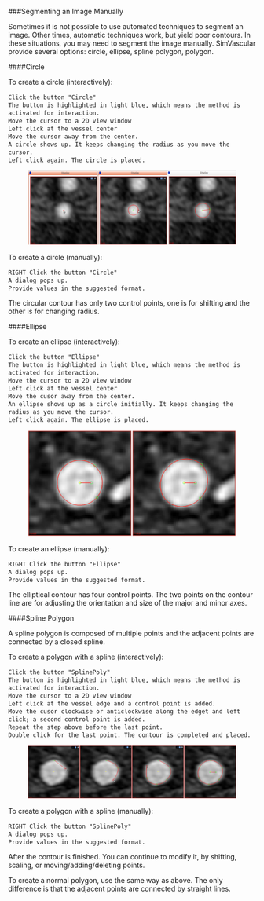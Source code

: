 ###Segmenting an Image Manually

Sometimes it is not possible to use automated techniques to segment an image. Other times, automatic techniques work, but yield poor contours. In these situations, you may need to segment the image manually. SimVascular provide several options: circle, ellipse, spline polygon, polygon.

####Circle

To create a circle (interactively):

    Click the button "Circle"
    The button is highlighted in light blue, which means the method is activated for interaction.
    Move the cursor to a 2D view window
    Left click at the vessel center
    Move the cursor away from the center.
    A circle shows up. It keeps changing the radius as you move the cursor.
    Left click again. The circle is placed.

<figure>
  <img class="svImg svImgXl"  src="/documentation/modeling/imgs/segmentation/circle.png"> 
  <figcaption class="svCaption" ></figcaption>
</figure>

To create a circle (manually):

    RIGHT Click the button "Circle"
    A dialog pops up.
    Provide values in the suggested format.

The circular contour has only two control points, one is for shifting and the other is for changing radius.

####Ellipse

To create an ellipse (interactively):

    Click the button "Ellipse"
    The button is highlighted in light blue, which means the method is activated for interaction.
    Move the cursor to a 2D view window
    Left click at the vessel center
    Move the cusor away from the center.
    An ellipse shows up as a circle initially. It keeps changing the radius as you move the cursor.
    Left click again. The ellipse is placed.

<figure>
  <img class="svImg svImgMd"  src="/documentation/modeling/imgs/segmentation/ellipse.png"> 
  <figcaption class="svCaption" ></figcaption>
</figure>

To create an ellipse (manually):

    RIGHT Click the button "Ellipse"
    A dialog pops up.
    Provide values in the suggested format.

The elliptical contour has four control points. The two points on the contour line are for adjusting the orientation and size of the major and minor axes.

####Spline Polygon

A spline polygon is composed of multiple points and the adjacent points are connected by a closed spline.

To create a polygon with a spline (interactively):

    Click the button "SplinePoly"
    The button is highlighted in light blue, which means the method is activated for interaction.
    Move the cursor to a 2D view window
    Left click at the vessel edge and a control point is added.
    Move the cusor clockwise or anticlockwise along the edget and left click; a second control point is added.
    Repeat the step above before the last point.
    Double click for the last point. The contour is completed and placed.

<figure>
  <img class="svImg svImgXl"  src="/documentation/modeling/imgs/segmentation/splinepoly.png"> 
  <figcaption class="svCaption" ></figcaption>
</figure>

To create a polygon with a spline (manually):

    RIGHT Click the button "SplinePoly"
    A dialog pops up.
    Provide values in the suggested format.

After the contour is finished. You can continue to modify it, by shifting, scaling, or moving/adding/deleting points.

To create a normal polygon, use the same way as above. The only difference is that the adjacent points are connected by straight lines.
